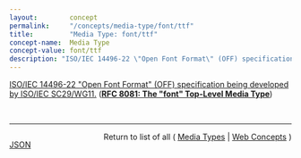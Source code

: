 ```yaml
---
layout:        concept
permalink:     "/concepts/media-type/font/ttf"
title:         "Media Type: font/ttf"
concept-name:  Media Type
concept-value: font/ttf
description: "ISO/IEC 14496-22 \"Open Font Format\" (OFF) specification being developed by ISO/IEC SC29/WG11."
---
```


[ISO/IEC 14496-22 "Open Font Format" (OFF) specification being developed by ISO/IEC SC29/WG11.](https://datatracker.ietf.org/doc/html/rfc8081#section-4.4.2 "Read documentation for Media Type &#34;font/ttf&#34;") (**[RFC 8081: The "font" Top-Level Media Type](/specs/IETF/RFC/8081 "This memo serves to register and document the &#34;font&#34; top-level media type, under which subtypes for representation formats for fonts may be registered. This document also serves as a registration application for a set of intended subtypes, which are representative of some existing subtypes already in use, and currently registered under the &#34;application&#34; tree by their separate registrations.")**)

<br/>
<hr/>

<p style="float : left"><a href="./font/ttf.json" title="JSON representing this particular Web Concept value">JSON</a></p>
<p style="text-align: right">Return to list of all ( <a href="../media-type/">Media Types</a> | <a href="../">Web Concepts</a> )</p>

